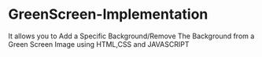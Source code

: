 # GreenScreen-Implementation
It allows you to Add a Specific Background/Remove The Background from a Green Screen Image using HTML,CSS and JAVASCRIPT
